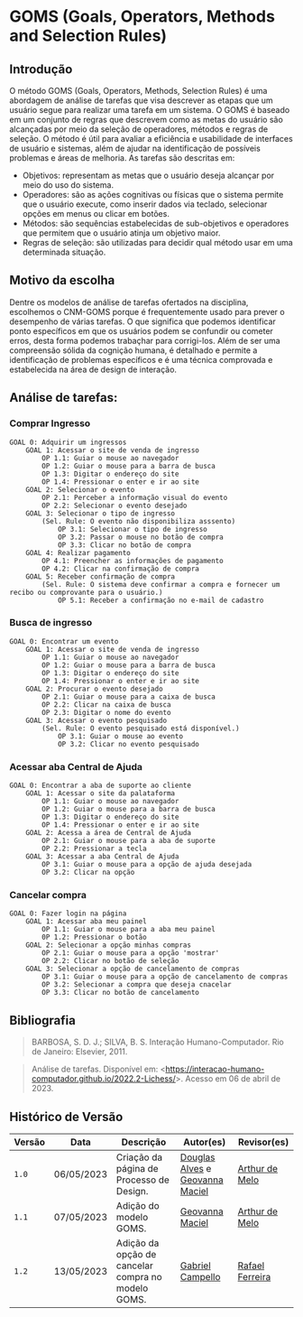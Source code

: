# GOMS (Goals, Operators, Methods and Selection Rules)

## Introdução

O método GOMS (Goals, Operators, Methods, Selection Rules) é uma abordagem de análise de tarefas que visa descrever as etapas que um usuário segue para realizar uma tarefa em um sistema. O GOMS é baseado em um conjunto de regras que descrevem como as metas do usuário são alcançadas por meio da seleção de operadores, métodos e regras de seleção. O método é útil para avaliar a eficiência e usabilidade de interfaces de usuário e sistemas, além de ajudar na identificação de possíveis problemas e áreas de melhoria. As tarefas são descritas em:

* Objetivos: representam as metas que o usuário deseja alcançar por meio do uso do sistema.
* Operadores: são as ações cognitivas ou físicas que o sistema permite que o usuário execute, como inserir dados via teclado, selecionar opções em menus ou clicar em botões.
* Métodos: são sequências estabelecidas de sub-objetivos e operadores que permitem que o usuário atinja um objetivo maior.
* Regras de seleção: são utilizadas para decidir qual método usar em uma determinada situação.


## Motivo da escolha

Dentre os modelos de análise de tarefas ofertados na disciplina, escolhemos o CNM-GOMS porque é frequentemente usado para prever o desempenho de várias tarefas. O que significa que podemos identificar ponto específicos em que os usuários podem se confundir ou cometer erros, desta forma podemos trabaçhar para corrigi-los. Além de ser uma compreensão sólida da cognição humana, é detalhado e permite a identificação de problemas específicos e é uma técnica comprovada e estabelecida na área de design de interação.

## Análise de tarefas:

### Comprar Ingresso

```
GOAL 0: Adquirir um ingressos
    GOAL 1: Acessar o site de venda de ingresso
        OP 1.1: Guiar o mouse ao navegador
        OP 1.2: Guiar o mouse para a barra de busca
        OP 1.3: Digitar o endereço do site
        OP 1.4: Pressionar o enter e ir ao site
    GOAL 2: Selecionar o evento
        OP 2.1: Perceber a informação visual do evento
        OP 2.2: Selecionar o evento desejado
    GOAL 3: Selecionar o tipo de ingresso
        (Sel. Rule: O evento não disponibiliza asssento)
            OP 3.1: Selecionar o tipo de ingresso
            OP 3.2: Passar o mouse no botão de compra
            OP 3.3: Clicar no botão de compra
    GOAL 4: Realizar pagamento
        OP 4.1: Preencher as informações de pagamento
        OP 4.2: Clicar na confirmação de compra
    GOAL 5: Receber confirmação de compra
        (Sel. Rule: O sistema deve confirmar a compra e fornecer um recibo ou comprovante para o usuário.)
            OP 5.1: Receber a confirmação no e-mail de cadastro

```

### Busca de ingresso

```
GOAL 0: Encontrar um evento
    GOAL 1: Acessar o site de venda de ingresso
        OP 1.1: Guiar o mouse ao navegador
        OP 1.2: Guiar o mouse para a barra de busca
        OP 1.3: Digitar o endereço do site
        OP 1.4: Pressionar o enter e ir ao site
    GOAL 2: Procurar o evento desejado
        OP 2.1: Guiar o mouse para a caixa de busca
        OP 2.2: Clicar na caixa de busca
        OP 2.3: Digitar o nome do evento
    GOAL 3: Acessar o evento pesquisado
        (Sel. Rule: O evento pesquisado está disponível.)
            OP 3.1: Guiar o mouse ao evento
            OP 3.2: Clicar no evento pesquisado

```
### Acessar aba Central de Ajuda

```
GOAL 0: Encontrar a aba de suporte ao cliente
    GOAL 1: Acessar o site da palataforma
        OP 1.1: Guiar o mouse ao navegador
        OP 1.2: Guiar o mouse para a barra de busca
        OP 1.3: Digitar o endereço do site
        OP 1.4: Pressionar o enter e ir ao site
    GOAL 2: Acessa a área de Central de Ajuda
        OP 2.1: Guiar o mouse para a aba de suporte
        OP 2.2: Pressionar a tecla
    GOAL 3: Acessar a aba Central de Ajuda
        OP 3.1: Guiar o mouse para a opção de ajuda desejada
        OP 3.2: Clicar na opção

```

### Cancelar compra

```
GOAL 0: Fazer login na página
    GOAL 1: Acessar aba meu painel
        OP 1.1: Guiar o mouse para a aba meu painel
        0P 1.2: Pressionar o botão
    GOAL 2: Selecionar a opção minhas compras 
        OP 2.1: Guiar o mouse para a opção 'mostrar'
        OP 2.2: Clicar no botão de seleção
    GOAL 3: Selecionar a opção de cancelamento de compras
        OP 3.1: Guiar o mouse para a opção de cancelamento de compras
        OP 3.2: Selecionar a compra que deseja cnacelar
        OP 3.3: Clicar no botão de cancelamento

```

## Bibliografia
>BARBOSA, S. D. J.; SILVA, B. S. Interação Humano-Computador. Rio de Janeiro: Elsevier, 2011.

>Análise de tarefas. Disponível em: <<https://interacao-humano-computador.github.io/2022.2-Lichess/>>. Acesso em 06 de abril de 2023.


## Histórico de Versão

| Versão |    Data    |                Descrição                 |                    Autor(es)                     |                 Revisor(es)                  |
| ------ | ---------- | ------------------------------------------- | ------------------------------------------------ | ------------------------------------------- |
| `1.0`  | 06/05/2023 | Criação da página de Processo de Design. | [Douglas Alves](https://github.com/dougAlvs) e [Geovanna Maciel](https://github.com/manuziny) | [Arthur de Melo](https://github.com/arthurmlv) |
| `1.1` | 07/05/2023 | Adição do modelo GOMS. | [Geovanna Maciel](https://github.com/manuziny) | [Arthur de Melo](https://github.com/arthurmlv)
| `1.2` | 13/05/2023 | Adição da opção de cancelar compra no modelo GOMS. | [Gabriel Campello](https://github.com/G16C) | [Rafael Ferreira](https://github.com/RafaelCLG0)
